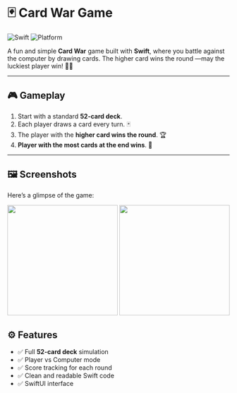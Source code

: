 # 🃏 Card War Game

![Swift](https://img.shields.io/badge/Language-Swift-orange) ![Platform](https://img.shields.io/badge/Platform-iOS-lightgrey)

A fun and simple **Card War** game built with **Swift**, where you battle against the computer by drawing cards. The higher card wins the round —may the luckiest player win! 🎲✨  

---

## 🎮 Gameplay

1. Start with a standard **52-card deck**.  
2. Each player draws a card every turn. 🃏  
3. The player with the **higher card wins the round**. 🏆  
4. **Player with the most cards at the end wins**. 🎉  

---

## 🖼️ Screenshots

Here’s a glimpse of the game:  


<p align="center">
  <img src="screenshots/Screenshot2025-09-01at11.42.18 PM.png" width="250" />
  <img src="screenshots/Screenshot2025-09-01at11.42.33 PM.png" width="250" />
</p>


## ⚙️ Features

- ✅ Full **52-card deck** simulation  
- ✅ Player vs Computer mode  
- ✅ Score tracking for each round  
- ✅ Clean and readable Swift code  
- ✅ SwiftUI interface




